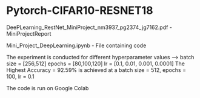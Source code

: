 # Pytorch-CIFAR10-RESNET18

DeePLearning_RestNet_MiniProject_nm3937_pg2374_jg7162.pdf - MiniProjectReport

Mini_Project_DeepLearning.ipynb - File containing code

The experiment is conducted for different hyperparameter values --> batch size = [256,512] epochs = [80,100,120] lr = [0.1, 0.01, 0.001, 0.0001] 
The Highest Accuracy = 92.59% is achieved at a batch size = 512, epochs = 100, lr = 0.1


The code is run on Google Colab
